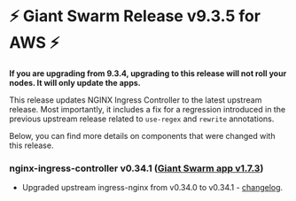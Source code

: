 # :zap: Giant Swarm Release v9.3.5 for AWS :zap:

**If you are upgrading from 9.3.4, upgrading to this release will not roll your nodes. It will only update the apps.**

This release updates NGINX Ingress Controller to the latest upstream release.
Most importantly, it includes a fix for a regression introduced in the previous upstream release related to `use-regex` and `rewrite` annotations.

Below, you can find more details on components that were changed with this release.

### nginx-ingress-controller v0.34.1 ([Giant Swarm app v1.7.3](https://github.com/giantswarm/nginx-ingress-controller-app/blob/master/CHANGELOG.md#v173-2020-07-16))

- Upgraded upstream ingress-nginx from v0.34.0 to v0.34.1 - [changelog](https://github.com/kubernetes/ingress-nginx/blob/master/Changelog.md#0341).
